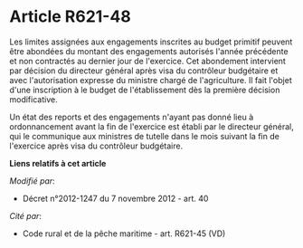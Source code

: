# Article R621-48

Les limites assignées aux engagements inscrites au budget  primitif peuvent être abondées du montant des engagements
autorisés l'année précédente et non contractés au dernier jour de l'exercice. Cet abondement intervient par décision du
directeur général après visa du contrôleur budgétaire  et avec l'autorisation expresse du ministre chargé de l'agriculture.
Il fait l'objet d'une inscription à le budget de l'établissement dès la première décision modificative. 

Un état des reports et des engagements n'ayant pas donné lieu à ordonnancement avant la fin de l'exercice est établi par le
directeur général, qui le communique aux ministres de tutelle dans le mois suivant la fin de l'exercice après visa du
contrôleur budgétaire.

**Liens relatifs à cet article**

_Modifié par_:

  - Décret n°2012-1247 du 7 novembre 2012 - art. 40

_Cité par_:

  - Code rural et de la pêche maritime - art. R621-45 (VD)

